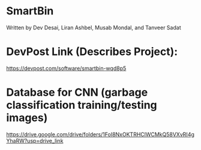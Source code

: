 # SmartBin
Written by Dev Desai, Liran Ashbel, Musab Mondal, and Tanveer Sadat

# DevPost Link (Describes Project):
https://devpost.com/software/smartbin-wqd8p5

# Database for CNN (garbage classification training/testing images)
https://drive.google.com/drive/folders/1FoI8NxOKTRHClWCMkQ58VXvRI4gYhaRW?usp=drive_link
